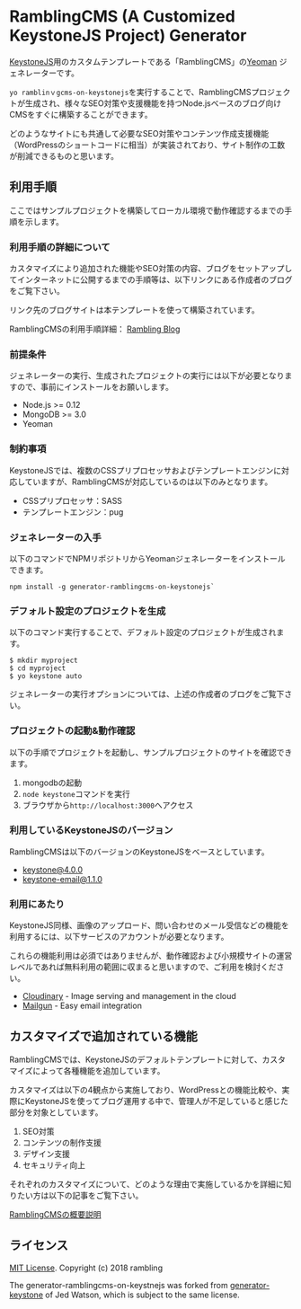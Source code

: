# RamblingCMS (A Customized KeystoneJS Project) Generator

[KeystoneJS](http://keystonejs.com)用のカスタムテンプレートである「RamblingCMS」の[Yeoman](http://yeoman.io) ジェネレーターです。

`yo ramblinｖgcms-on-keystonejs`を実行することで、RamblingCMSプロジェクトが生成され、様々なSEO対策や支援機能を持つNode.jsベースのブログ向けCMSをすぐに構築することができます。

どのようなサイトにも共通して必要なSEO対策やコンテンツ作成支援機能（WordPressのショートコードに相当）が実装されており、サイト制作の工数が削減できるものと思います。

## 利用手順

ここではサンプルプロジェクトを構築してローカル環境で動作確認するまでの手順を示します。

### 利用手順の詳細について
カスタマイズにより追加された機能やSEO対策の内容、ブログをセットアップしてインターネットに公開するまでの手順等は、以下リンクにある作成者のブログをご覧下さい。

リンク先のブログサイトは本テンプレートを使って構築されています。

RamblingCMSの利用手順詳細： [Rambling Blog](https://www.rambling.tokyo/blog/post/ramblingcms)


### 前提条件
ジェネレーターの実行、生成されたプロジェクトの実行には以下が必要となりますので、事前にインストールをお願いします。
- Node.js >= 0.12
- MongoDB >= 3.0
- Yeoman 

### 制約事項
KeystoneJSでは、複数のCSSプリプロセッサおよびテンプレートエンジンに対応していますが、RamblingCMSが対応しているのは以下のみとなります。
- CSSプリプロセッサ：SASS
- テンプレートエンジン：pug

### ジェネレーターの入手
以下のコマンドでNPMリポジトリからYeomanジェネレーターをインストールできます。
```
npm install -g generator-ramblingcms-on-keystonejs`
```

### デフォルト設定のプロジェクトを生成
以下のコマンド実行することで、デフォルト設定のプロジェクトが生成されます。
```
$ mkdir myproject
$ cd myproject
$ yo keystone auto
```
ジェネレーターの実行オプションについては、上述の作成者のブログをご覧下さい。


### プロジェクトの起動&動作確認
以下の手順でプロジェクトを起動し、サンプルプロジェクトのサイトを確認できます。
1. mongodbの起動
1. `node keystone`コマンドを実行
1. ブラウザから`http://localhost:3000`へアクセス


### 利用しているKeystoneJSのバージョン
RamblingCMSは以下のバージョンのKeystoneJSをベースとしています。
- [keystone@4.0.0](https://github.com/keystonejs/keystone/releases/)
- keystone-email@1.1.0


### 利用にあたり
KeystoneJS同様、画像のアップロード、問い合わせのメール受信などの機能を利用するには、以下サービスのアカウントが必要となります。

これらの機能利用は必須ではありませんが、動作確認および小規模サイトの運営レベルであれば無料利用の範囲に収まると思いますので、ご利用を検討ください。

* [Cloudinary](https://cloudinary.com/users/register/free) - Image serving and management in the cloud
* [Mailgun](https://app.mailgun.com/signup) - Easy email integration


## カスタマイズで追加されている機能
RamblingCMSでは、KeystoneJSのデフォルトテンプレートに対して、カスタマイズによって各種機能を追加しています。

カスタマイズは以下の4観点から実施しており、WordPressとの機能比較や、実際にKeystoneJSを使ってブログ運用する中で、管理人が不足していると感じた部分を対象としています。

1. SEO対策
1. コンテンツの制作支援
1. デザイン支援
1. セキュリティ向上

それぞれのカスタマイズについて、どのような理由で実施しているかを詳細に知りたい方は以下の記事をご覧下さい。

[RamblingCMSの概要説明](https://www.rambling.tokyo/blog/post/ramblingcms)


## ライセンス
[MIT License](http://en.wikipedia.org/wiki/MIT_License). Copyright (c) 2018 rambling

The generator-ramblingcms-on-keystnejs was forked from [generator-keystone](https://github.com/keystonejs/generator-keystone) of Jed Watson, which is subject to the same license.





